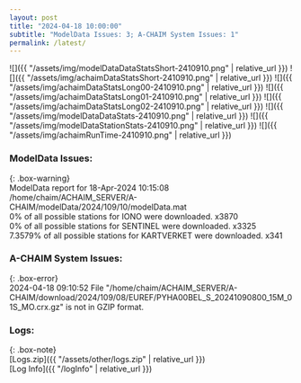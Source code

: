 ```yaml
---
layout: post
title: "2024-04-18 10:00:00"
subtitle: "ModelData Issues: 3; A-CHAIM System Issues: 1"
permalink: /latest/
---
```


![]({{ "/assets/img/modelDataDataStatsShort-2410910.png" | relative_url }})
![]({{ "/assets/img/achaimDataStatsShort-2410910.png" | relative_url }})
![]({{ "/assets/img/achaimDataStatsLong00-2410910.png" | relative_url }})
![]({{ "/assets/img/achaimDataStatsLong01-2410910.png" | relative_url }})
![]({{ "/assets/img/achaimDataStatsLong02-2410910.png" | relative_url }})
![]({{ "/assets/img/modelDataDataStats-2410910.png" | relative_url }})
![]({{ "/assets/img/modelDataStationStats-2410910.png" | relative_url }})
![]({{ "/assets/img/achaimRunTime-2410910.png" | relative_url }})


### ModelData Issues:  
  
{: .box-warning}  
 ModelData report for 18-Apr-2024 10:15:08   
 /home/chaim/ACHAIM_SERVER/A-CHAIM/modelData/2024/109/10/modelData.mat   
 0% of all possible stations for IONO were downloaded. x3870   
 0% of all possible stations for SENTINEL were downloaded. x3325   
 7.3579% of all possible stations for KARTVERKET were downloaded. x341   
  
### A-CHAIM System Issues:  
  
{: .box-error}  
2024-04-18 09:10:52 File "/home/chaim/ACHAIM_SERVER/A-CHAIM/download/2024/109/08/EUREF/PYHA00BEL_S_20241090800_15M_01S_MO.crx.gz" is not in GZIP format.  

### Logs:  
  
{: .box-note}  
[Logs.zip]({{ "/assets/other/logs.zip" | relative_url }})  
[Log Info]({{ "/logInfo" | relative_url }})  
